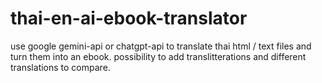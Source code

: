 # thai-en-ai-ebook-translator
use google gemini-api or chatgpt-api to translate thai html / text files and turn them into an ebook. possibility to add translitterations and different translations to compare. 
